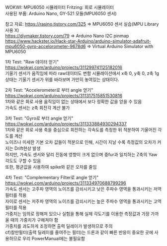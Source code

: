 WOKWI: MPU6050 시뮬레이터
Fritzing: 회로 시뮬레이터  
사용된 부품: Arduino Nano, GY-521 모듈(MPU6050 센서)

참고 자료:
https://rasino.tistory.com/325 => MPU6050 센서 실습(MPU Library 사용 X)  
https://diymaker.tistory.com/79 => Arduino Nano I2C pinmap  
https://www.hackster.io/Hack-star-Arduino/arduino-simulator-adafruit-mpu6050-gyro-accelorometer-9678d6 => Virtual Arduino Simulator with MPU6050  

1차 Test:
"Raw 데이터 얻기"  
https://wokwi.com/arduino/projects/311299741125182016  
기울기 센서가 움직임에 따라 raw데이터도 변함
시뮬레이션에서 x축 0, y축 0, z축 1g 상태는 기울기 센서가 위를 바라보며 가만히 놓여있는 상태이다.


2차 Test:
"Accelerometer로 부터 angle 얻기"
https://wokwi.com/arduino/projects/311317515851530816  
1차와 같은 회로 사용
움직임이 없는 상태에서 보다 정확한 값을 얻을 수 있음  
가속도 센서는 z축 회전각 계산 불가  

3차 Test:
"Gyro로 부터 angle 얻기"
https://wokwi.com/arduino/projects/311333884930294337  
1차와 같은 회로 사용
축을 중심으로 회전하는 각속도를 측정한 뒤 적분하여 기울어진 각도를 계산  
노이즈나 미세한 기본 오차 값들이 적분으로 인해, 시간이 지날 수록 측정값의 오차가 커지는 Drift현상 발생  
하지만, 가속도 센서와 달리 진동에 영향이 크게 없으며 중fur과 일치하는 Z축의 Yaw 각도도 구할 수 있음  
또한, 평균값을 사용하여 spike와 같은 오차를 줄임

4차 Test:
"Complementary Filter로 angle 얻기"  
https://wokwi.com/arduino/projects/311334970688799296  
가속도 센서는 고주파 영역의 노이즈를 감쇠시키고 낮은 주파수 영역을 통과시키는 저역필터를 적용  
자이로 센서는 저주파 영역의 노이즈를 감쇠시키는 높은 주파수 영역을 통과시키는 고역필터를 적용    
가중치는 임의로 정해져 있으나 실험을 통해 실제 각도기를 이용한 측정값과 가장 가까울 때의 가중치가 구해져야 함  
가중치를 과도하게 조정하면 출력 딜레이가 발생하므로 주의  
cf)칼만필터(출력 딜레이를 줄여주는 필터)는 드론과 같이 빠른 반응이 중요한 곳에 사용하므로 우리 PowerManual에는 불필요함  


